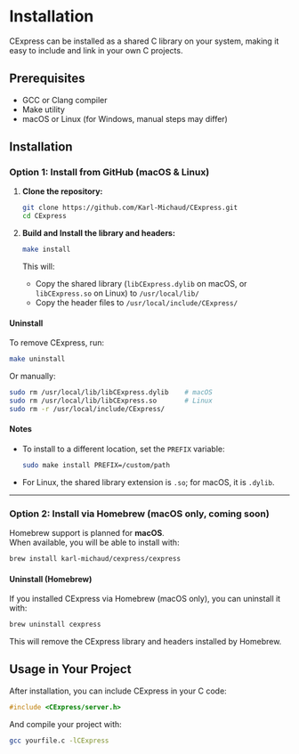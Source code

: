 # Installation

CExpress can be installed as a shared C library on your system, making it easy to include and link in your own C projects.

## Prerequisites

- GCC or Clang compiler
- Make utility
- macOS or Linux (for Windows, manual steps may differ)

## Installation

### Option 1: Install from GitHub (macOS & Linux)

1. **Clone the repository:**

   ```bash
   git clone https://github.com/Karl-Michaud/CExpress.git
   cd CExpress
   ```

2. **Build and Install the library and headers:**

   ```bash
   make install
   ```

   This will:
   - Copy the shared library (`libCExpress.dylib` on macOS, or `libCExpress.so` on Linux) to `/usr/local/lib/`
   - Copy the header files to `/usr/local/include/CExpress/`

#### Uninstall

To remove CExpress, run:

```bash
make uninstall
```

Or manually:

```bash
sudo rm /usr/local/lib/libCExpress.dylib    # macOS
sudo rm /usr/local/lib/libCExpress.so       # Linux
sudo rm -r /usr/local/include/CExpress/
```

#### Notes

- To install to a different location, set the `PREFIX` variable:
  ```bash
  sudo make install PREFIX=/custom/path
  ```
- For Linux, the shared library extension is `.so`; for macOS, it is `.dylib`.

---

### Option 2: Install via Homebrew (macOS only, coming soon)

Homebrew support is planned for **macOS**.  
When available, you will be able to install with:

```bash
brew install karl-michaud/cexpress/cexpress
```

#### Uninstall (Homebrew)

If you installed CExpress via Homebrew (macOS only), you can uninstall it with:

```bash
brew uninstall cexpress
```

This will remove the CExpress library and headers installed by Homebrew.


## Usage in Your Project

After installation, you can include CExpress in your C code:

```c
#include <CExpress/server.h>
```

And compile your project with:

```bash
gcc yourfile.c -lCExpress
```